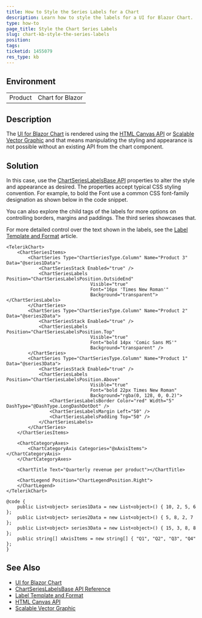 ```yaml
---
title: How to Style the Series Labels for a Chart
description: Learn how to style the labels for a UI for Blazor Chart.
type: how-to
page_title: Style the Chart Series Labels
slug: chart-kb-style-the-series-labels
position: 
tags: 
ticketid: 1455079
res_type: kb
---
```


## Environment

<table>
    <tbody>
        <tr>
            <td>Product</td>
            <td>Chart for Blazor</td>
        </tr>
    </tbody>
</table>

## Description

The [UI for Blazor Chart](slug://components/chart/overview) is rendered using the [HTML Canvas API](https://developer.mozilla.org/en-US/docs/web/html/element/canvas) or [Scalable Vector Graphic](https://developer.mozilla.org/en-US/docs/Web/SVG) and that means manipulating the styling and appearance is not possible without an existing API from the chart component.
 
## Solution

In this case, use the [ChartSeriesLabelsBase API](slug://Telerik.Blazor.Components.ChartSeriesLabels) properties to alter the style and appearance as desired. The properties accept typical CSS styling convention. For example, to bold the Font use a common CSS font-family designation as shown below in the code snippet.

You can also explore the child tags of the labels for more options on controlling borders, margins and paddings. The third series showcases that.

For more detailed control over the text shown in the labels, see the [Label Template and Format](slug://components/chart/label-template-format) article.

````RAZOR
<TelerikChart>
    <ChartSeriesItems>
        <ChartSeries Type="ChartSeriesType.Column" Name="Product 3" Data="@series1Data">
            <ChartSeriesStack Enabled="true" />
            <ChartSeriesLabels Position="ChartSeriesLabelsPosition.OutsideEnd"
                               Visible="true"
                               Font="16px 'Times New Roman'"
                               Background="transparent"></ChartSeriesLabels>
        </ChartSeries>
        <ChartSeries Type="ChartSeriesType.Column" Name="Product 2" Data="@series2Data">
            <ChartSeriesStack Enabled="true" />
            <ChartSeriesLabels Position="ChartSeriesLabelsPosition.Top"
                               Visible="true"
                               Font="bold 14px 'Comic Sans MS'"
                               Background="transparent" />
        </ChartSeries>
        <ChartSeries Type="ChartSeriesType.Column" Name="Product 1" Data="@series3Data">
            <ChartSeriesStack Enabled="true" />
            <ChartSeriesLabels Position="ChartSeriesLabelsPosition.Above"
                               Visible="true"
                               Font="bold 22px Times New Roman"
                               Background="rgba(0, 128, 0, 0.2)">
                <ChartSeriesLabelsBorder Color="red" Width="5" DashType="@DashType.LongDashDotDot" />
                <ChartSeriesLabelsMargin Left="50" />
                <ChartSeriesLabelsPadding Top="50" />
            </ChartSeriesLabels>
        </ChartSeries>
    </ChartSeriesItems>

    <ChartCategoryAxes>
        <ChartCategoryAxis Categories="@xAxisItems"></ChartCategoryAxis>
    </ChartCategoryAxes>

    <ChartTitle Text="Quarterly revenue per product"></ChartTitle>

    <ChartLegend Position="ChartLegendPosition.Right">
    </ChartLegend>
</TelerikChart>

@code {
    public List<object> series1Data = new List<object>() { 10, 2, 5, 6 };
    public List<object> series2Data = new List<object>() { 5, 8, 2, 7 };
    public List<object> series3Data = new List<object>() { 15, 3, 8, 8 };
    public string[] xAxisItems = new string[] { "Q1", "Q2", "Q3", "Q4" };
}
````

## See Also

*   [UI for Blazor Chart](slug://components/chart/overview)
*   [ChartSeriesLabelsBase API Reference](slug://Telerik.Blazor.Components.ChartSeriesLabels)
*   [Label Template and Format](slug://components/chart/label-template-format)
*   [HTML Canvas API](https://developer.mozilla.org/en-US/docs/web/html/element/canvas)
*   [Scalable Vector Graphic](https://developer.mozilla.org/en-US/docs/Web/SVG)
